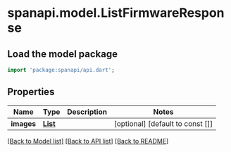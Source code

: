 # spanapi.model.ListFirmwareResponse

## Load the model package
```dart
import 'package:spanapi/api.dart';
```

## Properties
Name | Type | Description | Notes
------------ | ------------- | ------------- | -------------
**images** | [**List<Firmware>**](Firmware.md) |  | [optional] [default to const []]

[[Back to Model list]](../README.md#documentation-for-models) [[Back to API list]](../README.md#documentation-for-api-endpoints) [[Back to README]](../README.md)


